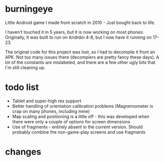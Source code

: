 # burningeye
Little Android game I made from scratch in 2010 - Just bought back to life.

I haven't touched it in 5 years, but it is now working on most phones.  Originally, it was built to run on Andrdoi 4-8, but I now have it running on 17-23.

The original code for this project was lost, so I had to decompile it from an APK.  Not too many issues there (decompiers are pretty fancy these days).  A lot of the constants are mislabeled, and there are a few other ugly bits that I'm still cleaning up.

# todo list
- Tablet and super-high res support
- Better handling of orientation calibration problems (Magnemometer is crap on many phones, including mine)
- Map scaling and positioning is a little off - this was developed when there were only a couple of options for screen dimensions
- Use of fragments - entirely absent in the current version.  Should probably combine the non-game-play screens and use fragments

# changes
